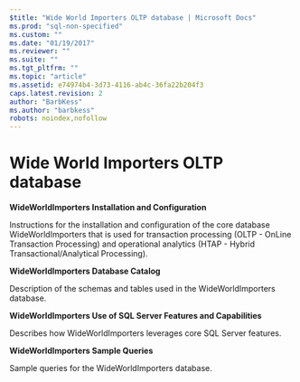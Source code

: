 ```yaml
---
$title: "Wide World Importers OLTP database | Microsoft Docs"
ms.prod: "sql-non-specified"
ms.custom: ""
ms.date: "01/19/2017"
ms.reviewer: ""
ms.suite: ""
ms.tgt_pltfrm: ""
ms.topic: "article"
ms.assetid: e74974b4-3d73-4116-ab4c-36fa22b204f3
caps.latest.revision: 2
author: "BarbKess"
ms.author: "barbkess"
robots: noindex,nofollow
---
```

# Wide World Importers OLTP database
**WideWorldImporters Installation and Configuration**

Instructions for the installation and configuration of the core database WideWorldImporters that is used for transaction processing (OLTP - OnLine Transaction Processing) and operational analytics (HTAP - Hybrid Transactional/Analytical Processing).

**WideWorldImporters Database Catalog**

Description of the schemas and tables used in the WideWorldImporters database.

**WideWorldImporters Use of SQL Server Features and Capabilities**   

Describes how WideWorldImporters leverages core SQL Server features.

**WideWorldImporters Sample Queries**

Sample queries for the WideWorldImporters database.